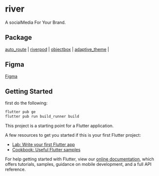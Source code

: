 # river

A socialMedia For Your Brand.

## Package

[auto_route](https://pub.dev/packages/auto_route) | [riverpod](https://riverpod.dev/)  |  [objectbox](https://pub.dev/packages/objectbox)  |  [adaptive_theme](https://pub.dev/packages/adaptive_theme)  |  

## Figma
[Figma](https://www.figma.com/file/9hIi8U3Cwtu1ra5YWItWx9/Swey-(Copy)?node-id=0%3A1)

## Getting Started

first do the following:

```powershell
flutter pub ge
flutter pub run build_runner build
```

This project is a starting point for a Flutter application.



A few resources to get you started if this is your first Flutter project:

- [Lab: Write your first Flutter app](https://flutter.dev/docs/get-started/codelab)
- [Cookbook: Useful Flutter samples](https://flutter.dev/docs/cookbook)

For help getting started with Flutter, view our
[online documentation](https://flutter.dev/docs), which offers tutorials,
samples, guidance on mobile development, and a full API reference.
